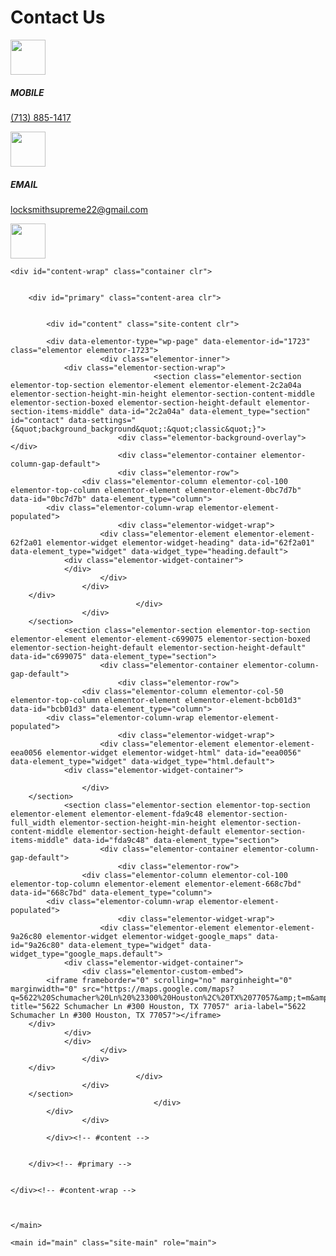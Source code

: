<h1 class="elementor-heading-title elementor-size-default">Contact Us</h1>

<div id="pl-7" class="panel-layout"><div id="pg-7-0" class="panel-grid panel-has-style"><div class="siteorigin-panels-stretch panel-row-style panel-row-style-for-7-0" id="contact-map-form" data-stretch-type="full" style="margin-left: -366.5px; margin-right: -366.5px; padding-left: 366.5px; padding-right: 366.5px; border-left: 0px; border-right: 0px;"><div id="pgc-7-0-0" class="panel-grid-cell"><div id="panel-7-0-0-0" class="so-panel widget widget_sow-editor panel-first-child panel-last-child" data-index="0"><div id="request-form" class="panel-widget-style panel-widget-style-for-7-0-0-0"><div class="so-widget-sow-editor so-widget-sow-editor-base">
<div class="siteorigin-widget-tinymce textwidget">
    <p><script id="odmcrmembdformjs">
(function() {
    function async_load(){
        var s = document.createElement("script");
        s.type = "text/javascript";
        s.async = true;
        s.src = "//app.odmsoft.com/odmcrm/embeds/js/odm-cfrm.js?frmcode=40951dd0cda940486016232242e81d52&rnd="+Math.random();
        var x = document.getElementsByTagName("script")[0];
        x.parentNode.insertBefore(s, x);
    }
    if (window.attachEvent)
        window.attachEvent("onload", async_load);
    else
        window.addEventListener("load", async_load, false);
    })();
</script></p>


<div class="sow-image-container">
        <img src="https://skilledlocksmith.com/wp-content/uploads/2018/02/contact-icon1.png" width="56" height="56" sizes="(max-width: 56px) 85vw, 56px" alt="" loading="lazy" class="so-widget-image">
    </div>

</div></div></div><div id="panel-7-1-0-1" class="so-panel widget widget_sow-editor panel-last-child" data-index="2"><div class="so-widget-sow-editor so-widget-sow-editor-base">
<div class="siteorigin-widget-tinymce textwidget">
    <h5>MOBILE</h5>
<p><a href="tel:7135974410">(713) 885-1417</a></p>
</div>
</div></div></div><div id="pgc-7-1-1" class="panel-grid-cell"><div id="panel-7-1-1-0" class="so-panel widget widget_sow-image panel-first-child" data-index="3"><div class="contact-icon panel-widget-style panel-widget-style-for-7-1-1-0"><div class="so-widget-sow-image so-widget-sow-image-default-a5258576d588-7">

<div class="sow-image-container">
        <img src="https://skilledlocksmith.com/wp-content/uploads/2018/02/contact-icon2.png" width="56" height="56" sizes="(max-width: 56px) 85vw, 56px" alt="" loading="lazy" class="so-widget-image">
    </div>

</div></div></div><div id="panel-7-1-1-1" class="so-panel widget widget_sow-editor panel-last-child" data-index="4"><div class="so-widget-sow-editor so-widget-sow-editor-base">
<div class="siteorigin-widget-tinymce textwidget">
    <h5>EMAIL</h5>
<p><a href="mailto:info@skilledlocksmith.com">locksmithsupreme22@gmail.com</a></p>
</div>
</div></div></div><div id="pgc-7-1-2" class="panel-grid-cell"><div id="panel-7-1-2-0" class="so-panel widget widget_sow-image panel-first-child" data-index="5"><div class="contact-icon panel-widget-style panel-widget-style-for-7-1-2-0"><div class="so-widget-sow-image so-widget-sow-image-default-a5258576d588-7">

<div class="sow-image-container">
        <img src="https://skilledlocksmith.com/wp-content/uploads/2018/02/contact-icon4.png" width="56" height="56" sizes="(max-width: 56px) 85vw, 56px" alt="" loading="lazy" class="so-widget-image">
    </div>

</div></div></div><div id="panel-7-1-2-1" class="so-panel widget widget_sow-editor panel-last-child" data-index="6"><div class="so-widget-sow-editor so-widget-sow-editor-base">
<div class="siteorigin-widget-tinymce textwidget">



</div></div></div></div></div></div></div>
<main id="main" class="site-main clr" role="main">



				
	
	<div id="content-wrap" class="container clr">

		
		<div id="primary" class="content-area clr">

			
			<div id="content" class="site-content clr">

				
				
<article class="single-page-article clr">

	
<div class="entry clr" itemprop="text">

	
			<div data-elementor-type="wp-page" data-elementor-id="1723" class="elementor elementor-1723">
						<div class="elementor-inner">
				<div class="elementor-section-wrap">
									<section class="elementor-section elementor-top-section elementor-element elementor-element-2c2a04a elementor-section-height-min-height elementor-section-content-middle elementor-section-boxed elementor-section-height-default elementor-section-items-middle" data-id="2c2a04a" data-element_type="section" id="contact" data-settings="{&quot;background_background&quot;:&quot;classic&quot;}">
							<div class="elementor-background-overlay"></div>
							<div class="elementor-container elementor-column-gap-default">
							<div class="elementor-row">
					<div class="elementor-column elementor-col-100 elementor-top-column elementor-element elementor-element-0bc7d7b" data-id="0bc7d7b" data-element_type="column">
			<div class="elementor-column-wrap elementor-element-populated">
							<div class="elementor-widget-wrap">
						<div class="elementor-element elementor-element-62f2a01 elementor-widget elementor-widget-heading" data-id="62f2a01" data-element_type="widget" data-widget_type="heading.default">
				<div class="elementor-widget-container">
				</div>
						</div>
					</div>
		</div>
								</div>
					</div>
		</section>
				<section class="elementor-section elementor-top-section elementor-element elementor-element-c699075 elementor-section-boxed elementor-section-height-default elementor-section-height-default" data-id="c699075" data-element_type="section">
						<div class="elementor-container elementor-column-gap-default">
							<div class="elementor-row">
					<div class="elementor-column elementor-col-50 elementor-top-column elementor-element elementor-element-bcb01d3" data-id="bcb01d3" data-element_type="column">
			<div class="elementor-column-wrap elementor-element-populated">
							<div class="elementor-widget-wrap">
						<div class="elementor-element elementor-element-eea0056 elementor-widget elementor-widget-html" data-id="eea0056" data-element_type="widget" data-widget_type="html.default">
				<div class="elementor-widget-container">
		
					</div>
		</section>
				<section class="elementor-section elementor-top-section elementor-element elementor-element-fda9c48 elementor-section-full_width elementor-section-height-min-height elementor-section-content-middle elementor-section-height-default elementor-section-items-middle" data-id="fda9c48" data-element_type="section">
						<div class="elementor-container elementor-column-gap-default">
							<div class="elementor-row">
					<div class="elementor-column elementor-col-100 elementor-top-column elementor-element elementor-element-668c7bd" data-id="668c7bd" data-element_type="column">
			<div class="elementor-column-wrap elementor-element-populated">
							<div class="elementor-widget-wrap">
						<div class="elementor-element elementor-element-9a26c80 elementor-widget elementor-widget-google_maps" data-id="9a26c80" data-element_type="widget" data-widget_type="google_maps.default">
				<div class="elementor-widget-container">
					<div class="elementor-custom-embed">
			<iframe frameborder="0" scrolling="no" marginheight="0" marginwidth="0" src="https://maps.google.com/maps?q=5622%20Schumacher%20Ln%20%23300%20Houston%2C%20TX%2077057&amp;t=m&amp;z=10&amp;output=embed&amp;iwloc=near" title="5622 Schumacher Ln #300 Houston, TX 77057" aria-label="5622 Schumacher Ln #300 Houston, TX 77057"></iframe>
		</div>
				</div>
				</div>
						</div>
					</div>
		</div>
								</div>
					</div>
		</section>
									</div>
			</div>
					</div>
		
	
</div>

</article>

				
			</div><!-- #content -->

			
		</div><!-- #primary -->

		
	</div><!-- #content-wrap -->

	

	</main>

<div id="primary" class="content-area">

	<main id="main" class="site-main" role="main">

		


</div>


